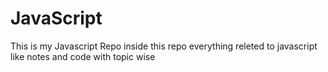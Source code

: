 # JavaScript
This is my Javascript  Repo inside this repo  everything  releted to javascript like notes and code with topic wise
